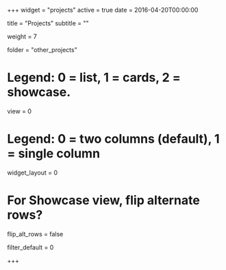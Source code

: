 +++
widget = "projects"
active = true
date = 2016-04-20T00:00:00

title = "Projects"
subtitle = ""

weight = 7

folder = "other_projects"

# Legend: 0 = list, 1 = cards, 2 = showcase.
view = 0

# Legend: 0 = two columns (default), 1 = single column
widget_layout = 0

# For Showcase view, flip alternate rows?
flip_alt_rows = false

filter_default = 0


+++

